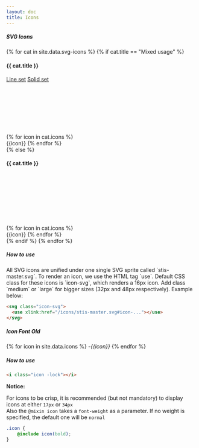 ```yaml
---
layout: doc
title: Icons
---
```


<h5 class="section-title">SVG Icons</h5>
<div class="icon-svg-showcase">
  {% for cat in site.data.svg-icons %}
    {% if cat.title == "Mixed usage" %}
      <div class="has-solid-set">
        <h4>{{ cat.title }}</h4>
        <div class="switch">
          <a id="line" class="link -active" href="javascript:void(0)" onclick="solidify(this)">Line set</a>
          <a id ="solid" class="link" href="javascript:void(0)" onclick="solidify(this)">Solid set</a>
        </div>
      </div>
      <div class="icon-table">
        {% for icon in cat.icons %}
          <span class="icon">
            <svg class="icon-svg">
              <use class="svg-use" data-solid-url="../assets/super-tight-icon-set/dist/stis-master.svg#icon-{{icon}}-solid" data-line-url="../assets/super-tight-icon-set/dist/stis-master.svg#icon-{{icon}}" xlink:href="../assets/super-tight-icon-set/dist/stis-master.svg#icon-{{icon}}"></use>
            </svg>
            <span class="code">{{icon}}</span>
          </span>
        {% endfor %}
      </div>
    {% else %}
      <h4>{{ cat.title }}</h4>
      <div class="icon-table">
        {% for icon in cat.icons %}
          <span class="icon">
            <svg class="icon-svg">
              <use xlink:href="../assets/super-tight-icon-set/dist/stis-master.svg#icon-{{icon}}"></use>
            </svg>
            <span class="code">{{icon}}</span>
          </span>
        {% endfor %}
      </div>
    {% endif %}
  {% endfor %}
</div>

<h5 class="section-title">How to use</h5>
All SVG icons are unified under one single SVG sprite called `stis-master.svg`. To render an icon, we use the HTML tag `use`. Default CSS class for these icons is `icon-svg`, which renders a 16px icon. Add class `medium` or `large` for bigger sizes (32px and 48px respectively). Example below:

```html
<svg class="icon-svg">
  <use xlink:href="/icons/stis-master.svg#icon-..."></use>
</svg>
```

<h5 class="section-title">Icon Font <span class="label -warning">Old</span></h5>
<div class="glyph-table">
  {% for icon in site.data.icons %}
    <i class="icon -{{icon}}"><span class="code">-{{icon}}</span></i>
  {% endfor %}
</div>

<h5 class="section-title">How to use</h5>

```html
<i class="icon -lock"></i>
```

<div class="notice-msg">
  <strong>Notice:</strong>
  <p>For icons to be crisp, it is recommended (but not mandatory) to display icons at either <code>17px</code> or <code>34px</code><br/>Also the <code>@mixin icon</code> takes a <code>font-weight</code> as a parameter. If no weight is specified, the default one will be <code>normal</code></p>
</div>

```scss
.icon {
    @include icon(bold);
}
```

<script type="text/javascript">
function solidify(link) {
  var lineIconLink = document.getElementById('line'),
      solidIconLink = document.getElementById('solid'),
      icons = document.querySelectorAll('.svg-use'),
      isLineIcon = lineIconLink.classList.contains('-active');

  if(link == solidIconLink) {
    for (i = 0; i < icons.length; i++) {
      var solidUrl = icons[i].getAttribute('data-solid-url');

      icons[i].setAttribute('xlink:href', solidUrl);
    }

    lineIconLink.classList.remove('-active');
    solidIconLink.classList.add('-active');
  } else {
    for (i = 0; i < icons.length; i++) {
      var lineUrl = icons[i].getAttribute('data-line-url');

      icons[i].setAttribute('xlink:href', lineUrl);
    }

    solidIconLink.classList.remove('-active');
    lineIconLink.classList.add('-active');
  }
}
</script>
